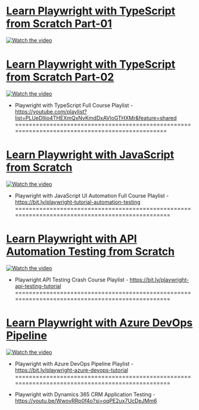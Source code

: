 # [Learn Playwright with TypeScript from Scratch Part-01](https://www.youtube.com/watch?v=788GvvcfwTY)
  [![Watch the video](https://img.youtube.com/vi/788GvvcfwTY/hqdefault.jpg)](https://www.youtube.com/watch?v=788GvvcfwTY)
# [Learn Playwright with TypeScript from Scratch Part-02](https://www.youtube.com/watch?v=YfRazDhi9Fw)
  [![Watch the video](https://img.youtube.com/vi/YfRazDhi9Fw/hqdefault.jpg)](https://www.youtube.com/watch?v=YfRazDhi9Fw)
  
- Playwright with TypeScript Full Course Playlist - https://youtube.com/playlist?list=PLUeDIlio4THEXmQxNvKmdDxAVloGTHXMr&feature=shared
===============================================================================================

# [Learn Playwright with JavaScript from Scratch](https://www.youtube.com/watch?v=2poXBtifpzA)
[![Watch the video](https://img.youtube.com/vi/2poXBtifpzA/hqdefault.jpg)](https://www.youtube.com/watch?v=2poXBtifpzA)

- Playwright with JavaScript UI Automation Full Course Playlist - https://bit.ly/playwright-tutorial-automation-testing
================================================================================================

# [Learn Playwright with API Automation Testing from Scratch](https://youtu.be/lM-lqPun9P8?feature=shared)
[![Watch the video](https://img.youtube.com/vi/lM-lqPun9P8/hqdefault.jpg)](https://www.youtube.com/watch?v=lM-lqPun9P8)

- Playwright API Testing Crash Course Playlist - https://bit.ly/playwright-api-testing-tutorial
================================================================================================

# [Learn Playwright with Azure DevOps Pipeline](https://www.youtube.com/watch?v=Exx2M5Pz06g)
[![Watch the video](https://img.youtube.com/vi/Exx2M5Pz06g/hqdefault.jpg)](https://www.youtube.com/watch?v=Exx2M5Pz06g)

- Playwright with Azure DevOps Pipeline Playlist - https://bit.ly/playwright-azure-devops-tutorial
================================================================================================

- Playwright with Dynamics 365 CRM Application Testing - https://youtu.be/WwovRRp0f4o?si=oqPE2ux7UcDeJMm6



